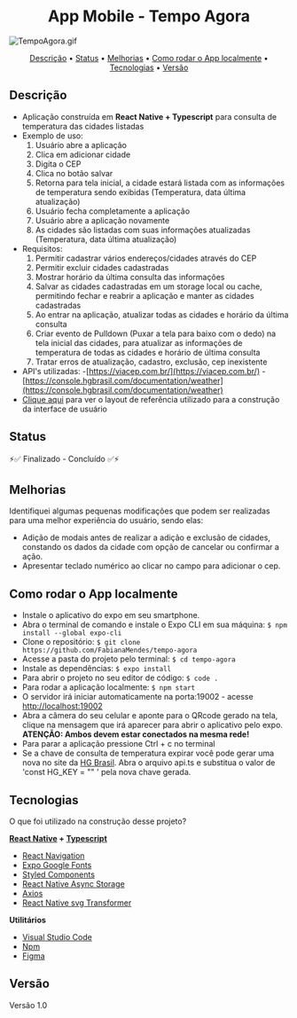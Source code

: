 <h1 align="center">App Mobile - Tempo Agora</h1>

<img align="center" alt="TempoAgora.gif" src="./src/assets/TempoAgora.gif"/>

<p align="center">  
    <a href="#descrição">Descrição</a> • 
    <a href="#status">Status</a> • 
    <a href="#melhorias">Melhorias</a> •
    <a href="#como_rodar_o_app_localmente">Como rodar o App localmente</a> • 
    <a href="#tecnologias">Tecnologias</a> • 
    <a href="#versão">Versão</a>
</p>


## Descrição
- Aplicação construída em **React Native + Typescript** para consulta de temperatura das cidades listadas
- Exemplo de uso:
    1. Usuário abre a aplicação
    2. Clica em adicionar cidade
    3. Digita o CEP
    4. Clica no botão salvar
    5. Retorna para tela inicial, a cidade estará listada com as informações de temperatura sendo exibidas (Temperatura, data última atualização)
    6. Usuário fecha completamente a aplicação
    7. Usuário abre a aplicação novamente
    8. As cidades são listadas com suas informações atualizadas (Temperatura, data última atualização)
- Requisitos:
    1. Permitir cadastrar vários endereços/cidades através do CEP
    2. Permitir excluir cidades cadastradas
    3. Mostrar horário da última consulta das informações
    4. Salvar as cidades cadastradas em um storage local ou cache, permitindo fechar e reabrir a aplicação e manter as cidades cadastradas
    5. Ao entrar na aplicação, atualizar todas as cidades e horário da última consulta
    6. Criar evento de Pulldown (Puxar a tela para baixo com o dedo) na tela inicial das cidades, para atualizar as informações de temperatura de todas as cidades e horário de última consulta
    7. Tratar erros de atualização, cadastro, exclusão, cep inexistente
- API's utilizadas:
    -[https://viacep.com.br/](https://viacep.com.br/)
    -[https://console.hgbrasil.com/documentation/weather](https://console.hgbrasil.com/documentation/weather)
- [Clique aqui](https://www.figma.com/file/7D99mWn1065XzOiLIBA4wS/Telas-Testes?node-id=310%3A28) para ver o layout de referência utilizado para a construção da interface de usuário



## Status

⚡✅  Finalizado - Concluído  ✅⚡


## Melhorias

Identifiquei algumas pequenas modificações que podem ser realizadas para uma melhor experiência do usuário, sendo elas:
- Adição de modais antes de realizar a adição e exclusão de cidades, constando os dados da cidade com opção de cancelar ou confirmar a ação.
- Apresentar teclado numérico ao clicar no campo para adicionar o cep.



## Como rodar o App localmente

- Instale o aplicativo do expo em seu smartphone.
- Abra o terminal de comando e instale o Expo CLI em sua máquina:
``` $ npm install --global expo-cli ```
- Clone o repositório:
``` $ git clone https://github.com/FabianaMendes/tempo-agora ```
- Acesse a pasta do projeto pelo terminal: 
``` $ cd tempo-agora ```
- Instale as dependências:
``` $ expo install ```
- Para abrir o projeto no seu editor de código: 
``` $ code . ``` 
- Para rodar a aplicação localmente:
``` $ npm start ```
- O servidor irá iniciar automaticamente na porta:19002 - acesse [http://localhost:19002](http://localhost:19002)
- Abra a câmera do seu celular e aponte para o QRcode gerado na tela, clique na mensagem que irá aparecer para abrir o aplicativo pelo expo. **ATENÇÃO: Ambos devem estar conectados na mesma rede!**
- Para parar a aplicação pressione Ctrl + c no terminal
- Se a chave de consulta de temperatura expirar você pode gerar uma nova no site da [HG Brasil](https://console.hgbrasil.com/documentation/weather). Abra o arquivo api.ts e substitua o valor de 'const HG_KEY = "" ' pela nova chave gerada.



## Tecnologias

O que foi utilizado na construção desse projeto?

**[React Native](https://reactnative.dev/) + [Typescript]()**
- [React Navigation](https://reactnavigation.org/)
- [Expo Google Fonts](https://docs.expo.io/guides/using-custom-fonts/)
- [Styled Components](https://styled-components.com/)
- [React Native Async Storage](https://github.com/react-native-async-storage/async-storage)
- [Axios](https://www.npmjs.com/package/react-native-axios)
- [React Native svg Transformer](https://github.com/kristerkari/react-native-svg-transformer)

**Utilitários**
- [Visual Studio Code](https://code.visualstudio.com/)
- [Npm](https://www.npmjs.com/)
- [Figma](https://www.figma.com/)



## Versão 
<p>Versão 1.0</p>